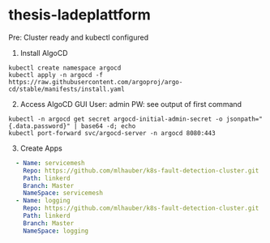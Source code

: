 # thesis-ladeplattform

Pre: Cluster ready and kubectl configured

1. Install AlgoCD
```shell
kubectl create namespace argocd
kubectl apply -n argocd -f https://raw.githubusercontent.com/argoproj/argo-cd/stable/manifests/install.yaml
```
2. Access AlgoCD GUI
User: admin
PW: see output of first command

```shell
kubectl -n argocd get secret argocd-initial-admin-secret -o jsonpath="{.data.password}" | base64 -d; echo
kubectl port-forward svc/argocd-server -n argocd 8080:443
```
3. Create Apps
```yaml
  - Name: servicemesh
    Repo: https://github.com/mlhauber/k8s-fault-detection-cluster.git
    Path: linkerd
    Branch: Master
    NameSpace: servicemesh
  - Name: logging
    Repo: https://github.com/mlhauber/k8s-fault-detection-cluster.git
    Path: linkerd
    Branch: Master
    NameSpace: logging
```
